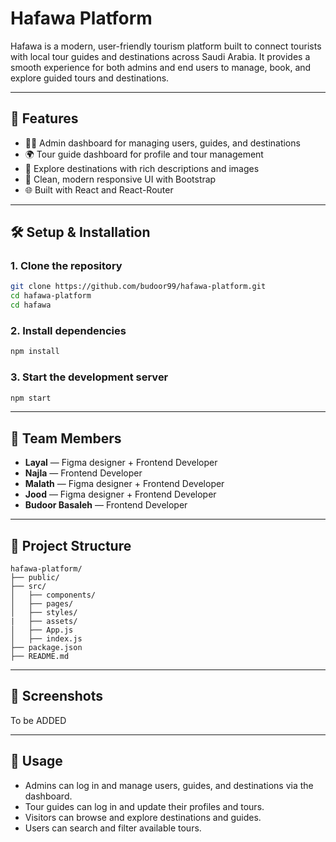 ﻿# Hafawa Platform

Hafawa is a modern, user-friendly tourism platform built to connect tourists with local tour guides and destinations across Saudi Arabia. It provides a smooth experience for both admins and end users to manage, book, and explore guided tours and destinations.

---

## 🚀 Features

- 🧑‍💼 Admin dashboard for managing users, guides, and destinations
- 🌍 Tour guide dashboard for profile and tour management
- 🧭 Explore destinations with rich descriptions and images
- 🎨 Clean, modern responsive UI with Bootstrap
- 🌐 Built with React and React-Router

---

## 🛠️ Setup & Installation

### 1. Clone the repository

```bash
git clone https://github.com/budoor99/hafawa-platform.git
cd hafawa-platform
cd hafawa
```

### 2. Install dependencies

```bash
npm install
```

### 3. Start the development server

```bash
npm start
```

---

## 👥 Team Members

- **Layal** — Figma designer + Frontend Developer
- **Najla** — Frontend Developer
- **Malath** — Figma designer + Frontend Developer
- **Jood** — Figma designer + Frontend Developer
- **Budoor Basaleh** — Frontend Developer

---

## 📁 Project Structure

```
hafawa-platform/
├── public/
├── src/
│   ├── components/
│   ├── pages/
│   ├── styles/
|   ├── assets/
│   ├── App.js
│   ├── index.js
├── package.json
├── README.md
```

---

## 📸 Screenshots

To be ADDED

---

## 💬 Usage

- Admins can log in and manage users, guides, and destinations via the dashboard.
- Tour guides can log in and update their profiles and tours.
- Visitors can browse and explore destinations and guides.
- Users can search and filter available tours.
